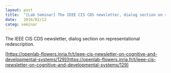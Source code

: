 ```yaml
---
layout: post
title:  "[Lab Seminar] The IEEE CIS CDS newsletter, dialog section on representational redescription."
date:   2016/02/12
categ: seminar
---
```




The IEEE CIS CDS newsletter, dialog section on representational redescription.







[https://openlab-flowers.inria.fr/t/ieee-cis-newsletter-on-cognitive-and-developmental-systems/129](https://openlab-flowers.inria.fr/t/ieee-cis-newsletter-on-cognitive-and-developmental-systems/129)



 


